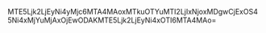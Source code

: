 MTE5Ljk2LjEyNi4yMjc6MTA4MAoxMTkuOTYuMTI2LjIxNjoxMDgwCjExOS45Ni4xMjYuMjAxOjEwODAKMTE5Ljk2LjEyNi4xOTI6MTA4MAo=
